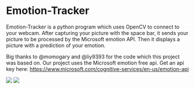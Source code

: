 # Emotion-Tracker

Emotion-Tracker is a python program which uses OpenCV to connect to your webcam. After capturing your picture with the space bar, it sends your picture to be processed by the Microsoft emotion API. Then it displays a picture with a prediction of your emotion.

Big thanks to @momogary and @liy9393 for the code which this project was based on.
Our project uses the Microsoft emotion free api. Get an api key here:  https://www.microsoft.com/cognitive-services/en-us/emotion-api

![](http://s31.postimg.org/rwfkhyf4b/Untitled.jpg)  ![](http://s31.postimg.org/wjlmjq2h7/Untitled2.jpg)
